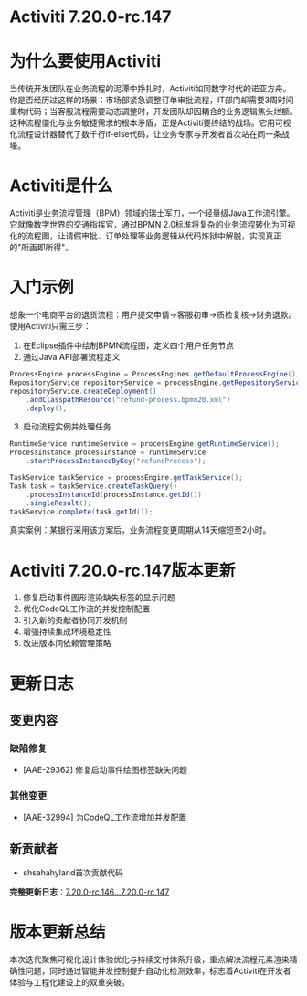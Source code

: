 # Activiti 7.20.0-rc.147
# 为什么要使用Activiti  
当传统开发团队在业务流程的泥潭中挣扎时，Activiti如同数字时代的诺亚方舟。你是否经历过这样的场景：市场部紧急调整订单审批流程，IT部门却需要3周时间重构代码；当客服流程需要动态调整时，开发团队却因耦合的业务逻辑焦头烂额。这种流程僵化与业务敏捷需求的根本矛盾，正是Activiti要终结的战场。它用可视化流程设计器替代了数千行if-else代码，让业务专家与开发者首次站在同一条战壕。

# Activiti是什么  
Activiti是业务流程管理（BPM）领域的瑞士军刀，一个轻量级Java工作流引擎。它就像数字世界的交通指挥官，通过BPMN 2.0标准将复杂的业务流程转化为可视化的流程图，让请假审批、订单处理等业务逻辑从代码炼狱中解脱，实现真正的"所画即所得"。

# 入门示例  
想象一个电商平台的退货流程：用户提交申请→客服初审→质检复核→财务退款。使用Activiti只需三步：  
1. 在Eclipse插件中绘制BPMN流程图，定义四个用户任务节点  
2. 通过Java API部署流程定义  
```java
ProcessEngine processEngine = ProcessEngines.getDefaultProcessEngine();
RepositoryService repositoryService = processEngine.getRepositoryService();
repositoryService.createDeployment()
    .addClasspathResource("refund-process.bpmn20.xml")
    .deploy();
```  
3. 启动流程实例并处理任务  
```java
RuntimeService runtimeService = processEngine.getRuntimeService();
ProcessInstance processInstance = runtimeService
    .startProcessInstanceByKey("refundProcess");

TaskService taskService = processEngine.getTaskService();
Task task = taskService.createTaskQuery()
    .processInstanceId(processInstance.getId())
    .singleResult();
taskService.complete(task.getId());
```  
真实案例：某银行采用该方案后，业务流程变更周期从14天缩短至2小时。

# Activiti 7.20.0-rc.147版本更新  
1. 修复启动事件图形渲染缺失标签的显示问题  
2. 优化CodeQL工作流的并发控制配置  
3. 引入新的贡献者协同开发机制  
4. 增强持续集成环境稳定性  
5. 改进版本间依赖管理策略

# 更新日志  
## 变更内容  
### 缺陷修复  
- [AAE-29362] 修复启动事件绘图标签缺失问题  

### 其他变更  
- [AAE-32994] 为CodeQL工作流增加并发配置  

## 新贡献者  
- shsahahyland首次贡献代码  

**完整更新日志**：[7.20.0-rc.146...7.20.0-rc.147](https://github.com/Activiti/Activiti/compare/7.20.0-rc.146...7.20.0-rc.147)

# 版本更新总结  
本次迭代聚焦可视化设计体验优化与持续交付体系升级，重点解决流程元素渲染精确性问题，同时通过智能并发控制提升自动化检测效率，标志着Activiti在开发者体验与工程化建设上的双重突破。